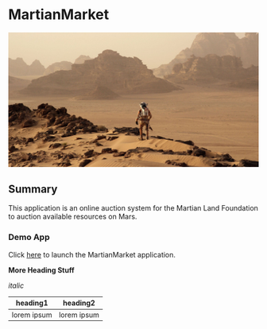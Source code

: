 # MartianMarket

![martian](https://github.com/Tijaw1/martianmarket2/blob/master/Martian1.jpg)

## Summary

This application is an online auction system for the Martian Land Foundation to auction available resources on Mars.

### Demo App

Click [here](frontend/index.html) to launch the MartianMarket application.



**More Heading Stuff**

*_italic_*

| heading1    | heading2    |
| ----------- | ----------- |
| lorem ipsum | lorem ipsum |

